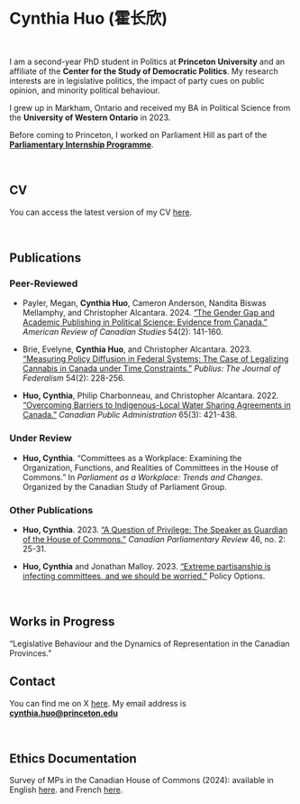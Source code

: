 # Cynthia Huo (霍长欣)

<br/>

I am a second-year PhD student in Politics at **Princeton University** and an affiliate of the **Center for the Study of Democratic Politics**. My research interests are in legislative politics, the impact of party cues on public opinion, and minority political behaviour. 

I grew up in Markham, Ontario and received my BA in Political Science from the **University of Western Ontario** in 2023. 

Before coming to Princeton, I worked on Parliament Hill as part of the [**Parliamentary Internship Programme**](https://pip-psp.org/).

<br/>

## CV 
You can access the latest version of my CV [here](cynthiachuo.github.io/documents/CV_08_2025.pdf).

<br/>

## Publications
### Peer-Reviewed 
- Payler, Megan, **Cynthia Huo**, Cameron Anderson, Nandita Biswas Mellamphy, and Christopher Alcantara. 2024. [“The Gender Gap and Academic Publishing in Political Science: Evidence from Canada.”](https://doi.org/10.1080/02722011.2024.2349432) _American Review of Canadian Studies_ 54(2): 141-160.

- Brie, Evelyne, **Cynthia Huo**, and Christopher Alcantara. 2023. [“Measuring Policy Diffusion in Federal Systems: The Case of Legalizing Cannabis in Canada under Time Constraints.”](https://doi.org/10.1093/publius/pjad036) _Publius: The Journal of Federalism_ 54(2): 228-256.

- **Huo, Cynthia**, Philip Charbonneau, and Christopher Alcantara. 2022. [“Overcoming Barriers to Indigenous-Local Water Sharing Agreements in Canada.”](https://doi.org/10.1111/capa.12492) _Canadian Public Administration_ 65(3): 421-438.

### Under Review
- **Huo, Cynthia**. “Committees as a Workplace: Examining the Organization, Functions, and Realities of Committees in the House of Commons.” In _Parliament as a Workplace: Trends and Changes_. Organized by the Canadian Study of Parliament Group.

### Other Publications 
- **Huo, Cynthia**. 2023. [“A Question of Privilege: The Speaker as Guardian of the House of Commons.”](https://www.revparlcan.ca/wp-content/uploads/2023/11/46n2e_23Whole.pdf) _Canadian Parliamentary Review_ 46, no. 2: 25-31. 

- **Huo, Cynthia** and Jonathan Malloy. 2023. [“Extreme partisanship is infecting committees, and we should be worried.”](https://policyoptions.irpp.org/magazines/march-2023/house-committees-extreme-partisanship/) Policy Options.

<br/>

## Works in Progress

“Legislative Behaviour and the Dynamics of Representation in the Canadian Provinces.”

## Contact 
You can find me on X [here](https://twitter.com/cynthiachuo). My email address is **cynthia.huo@princeton.edu**

<br/>

## Ethics Documentation
Survey of MPs in the Canadian House of Commons (2024): available in English [here](cynthiachuo.github.io/documents/Ethics-Documentation-English.pdf).
 and French [here](cynthiachuo.github.io/documents/Ethics-Documentation-French.pdf). 
